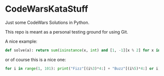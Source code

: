 # CodeWarsKataStuff
Just some CodeWars Solutions in Python.

This repo is meant as a personal testing ground for using Git.

A nice example:
```python
def solve(a): return sum(isinstance(x, int) and [1, -1][x % 2] for x in a)
```
or of course this is a nice one:
```python
for i in range(1, 101): print("Fizz"[(i%3)*4:] + "Buzz"[(i%5)*4:] or i)
```
